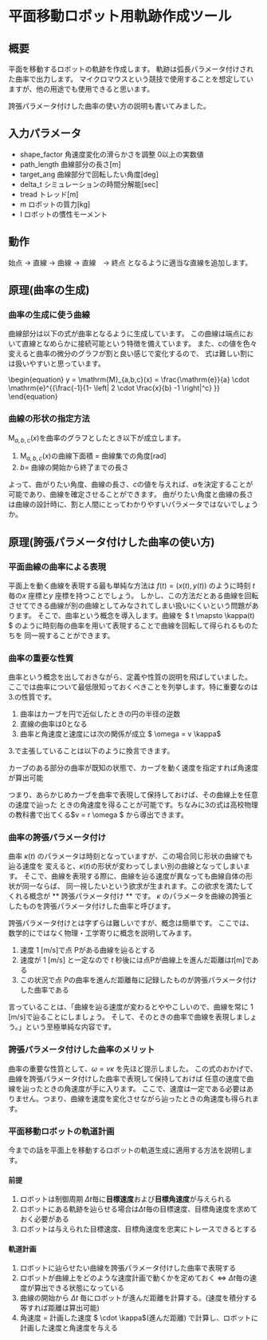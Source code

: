 
# 平面移動ロボット用軌跡作成ツール

## 概要

平面を移動するロボットの軌跡を作成します。
軌跡は弧長パラメータ付けされた曲率で出力します。
マイクロマウスという競技で使用することを想定していますが、他の用途でも使用できると思います。

誇張パラメータ付けした曲率の使い方の説明も書いてみました。


## 入力パラメータ

 - shape_factor  角速度変化の滑らかさを調整 0以上の実数値
 - path_length   曲線部分の長さ[m]
 - target_ang    曲線部分で回転したい角度[deg]
 - delta_t       シミュレーションの時間分解能[sec]
 - tread         トレッド[m]
 - m             ロボットの質力[kg]
 - I             ロボットの慣性モーメント

## 動作

始点 -> 直線 -> 曲線 -> 直線　-> 終点
となるように適当な直線を追加します。

## 原理(曲率の生成)

### 曲率の生成に使う曲線
曲線部分は以下の式が曲率となるように生成しています。
この曲線は端点において直線となめらかに接続可能という特徴を備えています。
また、cの値を色々変えると曲率の微分のグラフが割と良い感じで変化するので、
式は難しい割には扱いやすいと思っています。

\begin{equation}
    y = \mathrm{M}_{a,b,c}(x) =  \frac{\mathrm{e}}{a} \cdot  \mathrm{e}^{{\frac{-1}{1-  \left| 2 \cdot \frac{x}{b} -1  \right|^c}  }}  
\end{equation}

### 曲線の形状の指定方法
$\mathrm{M}_{a,b,c}(x)$を曲率のグラフとしたとき以下が成立します。


  1. $\mathrm{M}_{a,b,c}(x)$の曲線下面積 = 曲線集での角度[rad]
  2. $b =$ 曲線の開始から終了までの長さ


よって、曲がりたい角度、曲線の長さ、$c$の値を与えれば、$a$を決定することが可能であり、曲線を確定させることができます。
曲がりたい角度と曲線の長さは曲線の設計時に、割と人間にとってわかりやすいパラメータではないでしょうか。

## 原理(誇張パラメータ付けした曲率の使い方)

### 平面曲線の曲率による表現
平面上を動く曲線を表現する最も単純な方法は $f(t) = (x(t), y(t))$ のように時刻 $t$ 毎の$x$ 座標と$y$ 座標を持つことでしょう。
しかし、この方法だとある曲線を回転させてできる曲線が別の曲線としてみなされてしまい扱いにくいという問題があります。
そこで、曲率という概念を導入します。曲線を $ t \mapsto \kappa(t) $ のように時刻毎の曲率を用いて表現することで曲線を回転して得られるものたちを
同一視することができます。

### 曲率の重要な性質
曲率という概念を出しておきながら、定義や性質の説明を飛ばしていました。
ここでは曲率について最低限知っておくべきことを列挙します。特に重要なのは3.の性質です。

 1. 曲率はカーブを円で近似したときの円の半径の逆数
 2. 直線の曲率は0となる
 3. 曲率と角速度と速度には次の関係が成立 $ \omega = v \kappa$

3.で主張していることは以下のように換言できます。


カーブのある部分の曲率が既知の状態で、カーブを動く速度を指定すれば角速度が算出可能


つまり、あらかじめカーブを曲率で表現して保持しておけば、その曲線上を任意の速度で辿った
ときの角速度を得ることが可能です。ちなみに3の式は高校物理の教科書で出てくる$v = r \omega $
から導出できます。

### 曲率の誇張パラメータ付け
曲率 $\kappa(t)$ のパラメータは時刻となっていますが、この場合同じ形状の曲線でも辿る速度を
変えると、$\kappa(t)$の形状が変わってしまい別の曲線となってしまいます。
そこで、曲線を表現する際に、曲線を辿る速度が異なっても曲線自体の形状が同一ならば、
同一視したいという欲求が生まれます。この欲求を満たしてくれる概念が ** 誇張パラメータ付け **
です。
$\kappa$ のパラメータを曲線の誇張としたものを誇張パラメータ付けした曲率と呼びます。

誇張パラメータ付けとは字ずらは難しいですが、概念は簡単です。
ここでは、数学的にではなく物理・工学寄りに概念を説明してみます。


 1. 速度 1 [m/s]で点 Pがある曲線を辿るとする
 2. 速度が 1 [m/s] と一定なので $t$ 秒後には点Pが曲線上を進んだ距離は$t$[m]である
 3. この状況で点 Pの曲率を進んだ距離毎に記録したものが誇張パラメータ付けした曲率である

言っていることは、「曲線を辿る速度が変わるとややこしいので、曲線を常に 1 [m/s]で辿ることにしましょう。
そして、そのときの曲率で曲線を表現しましょう。」という至極単純な内容です。
    
### 誇張パラメータ付けした曲率のメリット
曲率の重要な性質として、$\omega = v \kappa$ を先ほど提示しました。
この式のおかげで、曲線を誇張パラメータ付けした曲率で表現して保持しておけば
任意の速度で曲線を辿ったときの角速度が手に入ります。
ここで、速度は一定である必要はありません。つまり、曲線を速度を変化させながら辿ったときの角速度も得られます。

### 平面移動ロボットの軌道計画
今までの話を平面上を移動するロボットの軌道生成に適用する方法を説明します。

#### 前提
 1. ロボットは制御周期 $\Delta t$毎に**目標速度**および**目標角速度**が与えられる
 2. ロボットにある軌跡を辿らせる場合は$\Delta t$毎の目標速度、目標角速度を求めておく必要がある
 3. ロボットは与えられた目標速度、目標角速度を忠実にトレースできるとする

#### 軌道計画
 1. ロボットに辿らせたい曲線を誇張パラメータ付けした曲率で表現する
 2. ロボットが曲線上をどのような速度計画で動くかを定めておく ⇔ $\Delta t$毎の速度が算出できる状態になっている
 3. 曲線の開始から $\Delta t$ 毎にロボットが進んだ距離を計算する。(速度を積分する等すれば距離は算出可能)
 4. 角速度 = 計画した速度 $ \cdot  \kappa$(進んだ距離) で計算し、ロボットに計画した速度と角速度を与える


